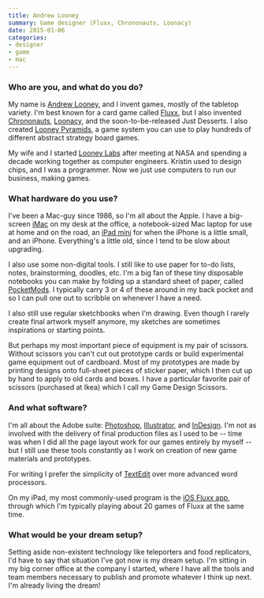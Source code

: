```yaml
---
title: Andrew Looney
summary: Game designer (Fluxx, Chrononauts, Loonacy)
date: 2015-01-06
categories:
- designer
- game
- mac
---
```


### Who are you, and what do you do?

My name is [Andrew Looney](http://www.wunderland.com/WTS/Andy/Andy.html "Andrew's homepage."), and I invent games, mostly of the tabletop variety. I'm best known for a card game called [Fluxx](http://www.looneylabs.com/games/fluxx "A very fun card game."), but I also invented [Chrononauts](http://www.looneylabs.com/games/chrononauts "A card game about time travel."), [Loonacy](http://www.looneylabs.com/games/loonacy "A matching card game."), and the soon-to-be-released Just Desserts. I also created [Looney Pyramids](http://www.looneylabs.com/looney-pyramids "A board gaming system."), a game system you can use to play hundreds of different abstract strategy board games.

My wife and I started [Looney Labs](http://www.looneylabs.com/ "A game company.") after meeting at NASA and spending a decade working together as computer engineers. Kristin used to design chips, and I was a programmer. Now we just use computers to run our business, making games.

### What hardware do you use?

I've been a Mac-guy since 1986, so I'm all about the Apple. I have a big-screen [iMac][] on my desk at the office, a notebook-sized Mac laptop for use at home and on the road, an [iPad mini][ipad-mini] for when the iPhone is a little small, and an iPhone. Everything's a little old, since I tend to be slow about upgrading.

I also use some non-digital tools. I still like to use paper for to-do lists, notes, brainstorming, doodles, etc. I'm a big fan of these tiny disposable notebooks you can make by folding up a standard sheet of paper, called [PocketMods][pocketmod]. I typically carry 3 or 4 of these around in my back pocket and so I can pull one out to scribble on whenever I have a need.

I also still use regular sketchbooks when I'm drawing. Even though I rarely create final artwork myself anymore, my sketches are sometimes inspirations or starting points.

But perhaps my most important piece of equipment is my pair of scissors. Without scissors you can't cut out prototype cards or build experimental game equipment out of cardboard. Most of my prototypes are made by printing designs onto full-sheet pieces of sticker paper, which I then cut up by hand to apply to old cards and boxes. I have a particular favorite pair of scissors (purchased at Ikea) which I call my Game Design Scissors.

### And what software?

I'm all about the Adobe suite: [Photoshop][], [Illustrator][], and [InDesign][]. I'm not as involved with the delivery of final production files as I used to be -- time was when I did all the page layout work for our games entirely by myself -- but I still use these tools constantly as I work on creation of new game materials and prototypes.

For writing I prefer the simplicity of [TextEdit][] over more advanced word processors.

On my iPad, my most commonly-used program is the [iOS Fluxx app][fluxx-ios], through which I'm typically playing about 20 games of Fluxx at the same time.

### What would be your dream setup?

Setting aside non-existent technology like teleporters and food replicators, I'd have to say that situation I've got now is my dream setup. I'm sitting in my big corner office at the company I started, where I have all the tools and team members necessary to publish and promote whatever I think up next. I'm already living the dream!

[fluxx-ios]: https://itunes.apple.com/us/app/fluxx/id561319376 "An ever-changing card game."
[illustrator]: https://www.adobe.com/products/illustrator.html "A vector graphics editor."
[imac]: https://www.apple.com/imac/ "An all-in-one computer."
[indesign]: https://www.adobe.com/products/indesign.html "A desktop/web publishing application."
[ipad-mini]: https://www.apple.com/ipad-mini/ "A 7.9 inch tablet device."
[photoshop]: https://www.adobe.com/products/photoshop.html "A bitmap image editor."
[pocketmod]: https://www.pocketmod.com/ "An note-taking system based around a piece of paper."
[textedit]: https://support.apple.com/en-us/HT2523 "A text editor included with Mac OS X."

